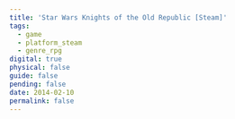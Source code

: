 ```yaml
---
title: 'Star Wars Knights of the Old Republic [Steam]'
tags:
  - game
  - platform_steam
  - genre_rpg
digital: true
physical: false
guide: false
pending: false
date: 2014-02-10
permalink: false
---
```

